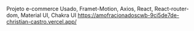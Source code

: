 Projeto e-commerce
Usado, Framet-Motion, Axios, React, React-router-dom, Material UI, Chakra UI
https://amofracionadoscwb-9ci5de7de-christian-castro.vercel.app/
